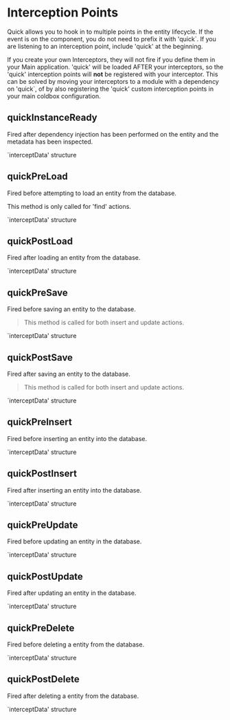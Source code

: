 # Interception Points

Quick allows you to hook in to multiple points in the entity lifecycle. If the event is on the component, you do not need to prefix it with 'quick`. If you are listening to an interception point, include 'quick' at the beginning.


If you create your own Interceptors, they will not fire if you define them in your Main application. 'quick' will be loaded AFTER your interceptors, so the 'quick' interception points will **not** be registered with your interceptor. This can be solved by moving your interceptors to a module with a dependency on 'quick`, of by also registering the 'quick' custom interception points in your main coldbox configuration.


## quickInstanceReady

Fired after dependency injection has been performed on the entity and the metadata has been inspected.

`interceptData' structure





## quickPreLoad

Fired before attempting to load an entity from the database.


This method is only called for 'find' actions.


`interceptData' structure






## quickPostLoad

Fired after loading an entity from the database.

`interceptData' structure





## quickPreSave

Fired before saving an entity to the database.

> This method is called for both insert and update actions.

`interceptData' structure





## quickPostSave

Fired after saving an entity to the database.

> This method is called for both insert and update actions.

`interceptData' structure





## quickPreInsert

Fired before inserting an entity into the database.

`interceptData' structure





## quickPostInsert

Fired after inserting an entity into the database.

`interceptData' structure





## quickPreUpdate

Fired before updating an entity in the database.

`interceptData' structure





## quickPostUpdate

Fired after updating an entity in the database.

`interceptData' structure





## quickPreDelete

Fired before deleting a entity from the database.

`interceptData' structure





## quickPostDelete

Fired after deleting a entity from the database.

`interceptData' structure





